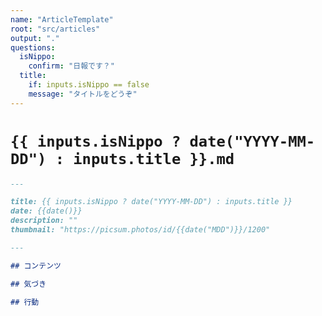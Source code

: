```yaml
---
name: "ArticleTemplate"
root: "src/articles"
output: "."
questions:
  isNippo:
    confirm: "日報です？"
  title:
    if: inputs.isNippo == false
    message: "タイトルをどうぞ"
---
```


# `{{ inputs.isNippo ? date("YYYY-MM-DD") : inputs.title }}.md`

```markdown
---

title: {{ inputs.isNippo ? date("YYYY-MM-DD") : inputs.title }}
date: {{date()}}
description: ""
thumbnail: "https://picsum.photos/id/{{date("MDD")}}/1200"

---

## コンテンツ

## 気づき

## 行動
```
